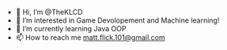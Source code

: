 - 👋 Hi, I’m @TheKLCD
- 👀 I’m interested in Game Devolopement and Machine learning!
- 🌱 I’m currently learning Java OOP
- 📫 How to reach me matt.flick.101@gmail.com
